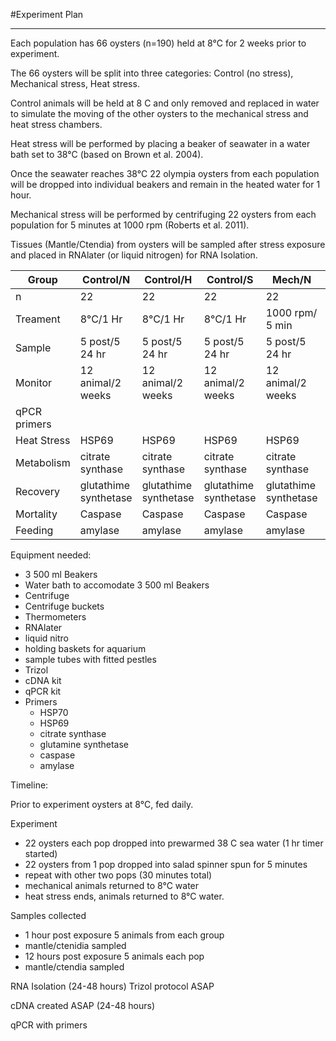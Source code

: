 #Experiment Plan
____

Each population has 66 oysters (n=190) held at 8&deg;C for 2 weeks prior to experiment. 

The 66 oysters will be split into three categories: Control (no stress), Mechanical stress, Heat stress.  

Control animals will be held at 8 C and only removed and replaced in water to simulate the moving of the other oysters to the mechanical stress and heat stress chambers. 

Heat stress will be performed by placing a beaker of seawater in a water bath set to 38&deg;C (based on Brown et al. 2004). 

Once the seawater reaches 38&deg;C 22 olympia oysters from each population will be dropped into individual beakers and remain in the heated water for 1 hour. 

Mechanical stress will be performed by centrifuging 22 oysters from each population for 5 minutes at 1000 rpm (Roberts et al. 2011). 

Tissues (Mantle/Ctendia) from oysters will be sampled after stress exposure and placed in RNAlater (or liquid nitrogen) for RNA Isolation. 

| Group | Control/N | Control/H | Control/S | Mech/N | Mech/H | Mech/S | Heat/N | Heat/H | Heat/S |
|--------------|-----------------------|-----------------------|-----------------------|-----------------------|-----------------------|-----------------------|-----------------------|-----------------------|-----------------------|
| n | 22 | 22 | 22 | 22 | 22 | 22 | 22 | 22 | 22 |
| Treament | 8&deg;C/1 Hr | 8&deg;C/1 Hr | 8&deg;C/1 Hr | 1000 rpm/ 5 min | 1000 rpm/ 5 min | 1000 rpm/ 5 min | 38&deg;C/ 1 hr | 38&deg;C/ 1 hr | 38&deg;C/ 1 hr |
| Sample | 5 post/5 24 hr | 5 post/5 24 hr | 5 post/5 24 hr | 5 post/5 24 hr | 5 post/5 24 hr | 5 post/5 24 hr | 5 post/5 24 hr | 5 post/5 24 hr | 5 post/5 24 hr |
| Monitor | 12 animal/2 weeks | 12 animal/2 weeks | 12 animal/2 weeks | 12 animal/2 weeks | 12 animal/2 weeks | 12 animal/2 weeks | 12 animal/2 weeks | 12 animal/2 weeks | 12 animal/2 weeks |
| qPCR primers |  |  |  |  |  |  |  |  |  |
| Heat Stress | HSP69 | HSP69 | HSP69 | HSP69 | HSP69 | HSP69 | HSP69 | HSP69 | HSP69 |
| Metabolism | citrate synthase | citrate synthase | citrate synthase | citrate synthase | citrate synthase | citrate synthase | citrate synthase | citrate synthase | citrate synthase |
| Recovery | glutathime synthetase | glutathime synthetase | glutathime synthetase | glutathime synthetase | glutathime synthetase | glutathime synthetase | glutathime synthetase | glutathime synthetase | glutathime synthetase |
| Mortality | Caspase | Caspase | Caspase | Caspase | Caspase | Caspase | Caspase | Caspase | Caspase |
| Feeding | amylase | amylase | amylase | amylase | amylase | amylase | amylase | amylase | amylase |


Equipment needed:

- 3 500 ml Beakers
- Water bath to accomodate 3 500 ml Beakers
- Centrifuge
- Centrifuge buckets
- Thermometers
- RNAlater
- liquid nitro
- holding baskets for aquarium
- sample tubes with fitted pestles
- Trizol
- cDNA kit
- qPCR kit
- Primers
	- HSP70
	- HSP69
	- citrate synthase
	- glutamine synthetase
	- caspase
	- amylase

Timeline:

Prior to experiment oysters at 8&deg;C, fed daily.

Experiment

- 22 oysters each pop dropped into prewarmed 38 C sea water (1 hr timer started)
- 22 oysters from 1 pop dropped into salad spinner spun for 5 minutes
- repeat with other two pops (30 minutes total)
- mechanical animals returned to 8&deg;C water
- heat stress ends, animals returned to 8&deg;C water.

Samples collected

- 1 hour post exposure 5 animals from each group
- mantle/ctenidia sampled
- 12 hours post exposure 5 animals each pop
- mantle/ctendia sampled

RNA Isolation (24-48 hours)
Trizol protocol ASAP

cDNA created ASAP (24-48 hours)

qPCR with primers
 
